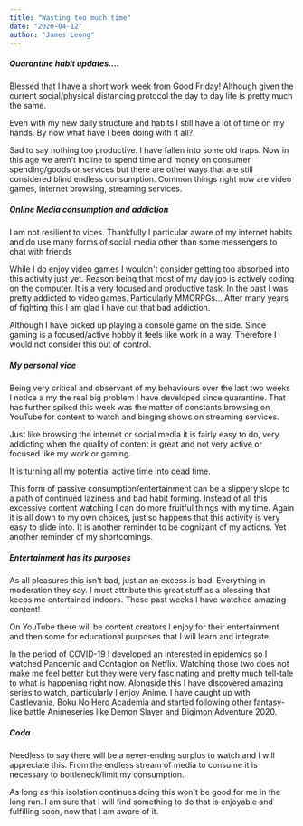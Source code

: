 ```yaml
---
title: "Wasting too much time"
date: "2020-04-12"
author: "James Leong"
---
```


##### Quarantine habit updates....

Blessed that I have a short work week from Good Friday! Although given the current social/physical distancing protocol the day to day life is pretty much the same.

Even with my new daily structure and habits I still have a lot of time on my hands. By now what have I been doing with it all?

Sad to say nothing too productive. I have fallen into some old traps. Now in this age we aren't incline to spend time and money on consumer spending/goods or services but there are other ways that are still considered blind endless consumption. Common things right now are video games, internet browsing, streaming services.

##### Online Media consumption and addiction

I am not resilient to vices. Thankfully I particular aware of my internet habits and do use many forms of social media other than some messengers to chat with friends

While I do enjoy video games I wouldn't consider getting too absorbed into this activity just yet. Reason being that most of my day job is actively coding on the computer. It is a very focused and productive task. In the past I was pretty addicted to video games. Particularly MMORPGs... After many years of fighting this I am glad I have cut that bad addiction.

Although I have picked up playing a console game on the side. Since gaming is a focused/active hobby it feels like work in a way. Therefore I would not consider this out of control.

##### My personal vice

Being very critical and observant of my behaviours over the last two weeks I notice a my the real big problem I have developed since quarantine. That has further spiked this week was the matter of constants browsing on YouTube for content to watch and binging shows on streaming services.

Just like browsing the internet or social media it is fairly easy to do, very addicting when the quality of content is great and not very active or focused like my work or gaming.

It is turning all my potential active time into dead time.

This form of passive consumption/entertainment can be a slippery slope to a path of continued laziness and bad habit forming. Instead of all this excessive content watching I can do more fruitful things with my time. Again it is all down to my own choices, just so happens that this activity is very easy to slide into. It is another reminder to be cognizant of my actions. Yet another reminder of my shortcomings.

##### Entertainment has its purposes

As all pleasures this isn't bad, just an an excess is bad. Everything in moderation they say. I must attribute this great stuff as a blessing that keeps me entertained indoors. These past weeks I have watched amazing content!

On YouTube there will be content creators I enjoy for their entertainment and then some for educational purposes that I will learn and integrate.

In the period of COVID-19 I developed an interested in epidemics so I watched Pandemic and Contagion on Netflix. Watching those two does not make me feel better but they were very fascinating and pretty much tell-tale to what is happening right now. Alongside this I have discovered amazing series to watch, particularly I enjoy Anime. I have caught up with Castlevania, Boku No Hero Academia and started following other fantasy-like battle Animeseries like Demon Slayer and Digimon Adventure 2020.

##### Coda

Needless to say there will be a never-ending surplus to watch and I will appreciate this. From the endless stream of media to consume it is necessary to bottleneck/limit my consumption.

As long as this isolation continues doing this won't be good for me in the long run. I am sure that I will find something to do that is enjoyable and fulfilling soon, now that I am aware of it.
